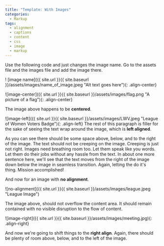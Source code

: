 ```yaml
---
title: "Template: With Images"
categories:
  - Markup
tags:
  - alignment
  - captions
  - content
  - css
  - image
  - markup
---
```


Use the following code and just changes the image name.
Go to the assets file and the images file and add the image there. 

! [image name]({{ site.url }}{{ site.baseurl }}/assets/images/name_of_image.jpeg "Alt text goes here"){: .align-center}

![image-center]({{ site.url }}{{ site.baseurl }}/assets/images/flag.png "A picture of a flag"){: .align-center}

The image above happens to be **centered**.

![image-left]({{ site.url }}{{ site.baseurl }}/assets/images/LWV.jpeg "League of Women Voters Badge"){: .align-left} The rest of this paragraph is filler for the sake of seeing the text wrap around the image, which is **left aligned**.

As you can see there should be some space above, below, and to the right of the image. The text should not be creeping on the image. Creeping is just not right. Images need breathing room too. Let them speak like you words. Let them do their jobs without any hassle from the text. In about one more sentence here, we'll see that the text moves from the right of the image down below the image in seamless transition. Again, letting the do it's thing. Mission accomplished!

And now for an image with **no alignment**.

![no-alignment]({{ site.url }}{{ site.baseurl }}/assets/images/league.jpeg "League Image")

The image above, should not overflow the content area. It should remain contained with no visible disruption to the flow of content.

![image-right]({{ site.url }}{{ site.baseurl }}/assets/images/meeting.jpg){: .align-right}

And now we're going to shift things to the **right align**. Again, there should be plenty of room above, below, and to the left of the image.
